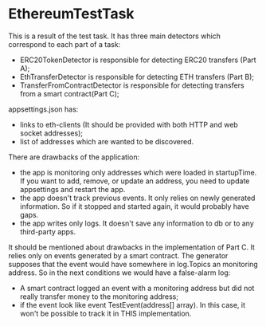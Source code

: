 # EthereumTestTask

This is a result of the test task.
It has three main detectors which correspond to each part of a task:
 - ERC20TokenDetector is responsible for detecting ERC20 transfers (Part A);
 - EthTransferDetector is responsible for detecting ETH transfers (Part B);
 - TransferFromContractDetector is responsible for detecting transfers from a smart contract(Part C);
 
 appsettings.json has:
  - links to eth-clients (It should be provided with both HTTP and web socket addresses);
  - list of addresses which are wanted to be discovered.
  
  There are drawbacks of the application:
  - the app is monitoring only addresses which were loaded in startupTime. If you want to add, remove, or update an address, you need to update appsettings and restart the app.
  - the app doesn't track previous events. It only relies on newly generated information. So if it stopped and started again, it would probably have gaps. 
  - the app writes only logs. It doesn't save any information to db or to any third-party apps.

  It should be mentioned about drawbacks in the implementation of Part C.
  It relies only on events generated by a smart contract. The generator supposes that the event would have somewhere in log.Topics an monitoring address.
  So in the next conditions we would have a false-alarm log:
  - A smart contract logged an event with a monitoring address but did not really transfer money to the monitoring address;
  - if the event look like  event TestEvent(address[] array). In this case, it won't be possible to track it in THIS implementation.
  
  
